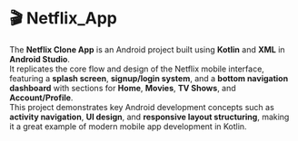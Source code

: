 # 🎬 Netflix_App

The **Netflix Clone App** is an Android project built using **Kotlin** and **XML** in **Android Studio**.  
It replicates the core flow and design of the Netflix mobile interface, featuring a **splash screen**, **signup/login system**, and a **bottom navigation dashboard** with sections for **Home**, **Movies**, **TV Shows**, and **Account/Profile**.  
This project demonstrates key Android development concepts such as **activity navigation**, **UI design**, and **responsive layout structuring**, making it a great example of modern mobile app development in Kotlin.
